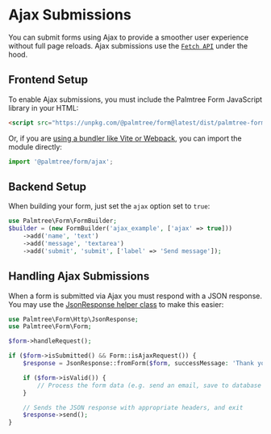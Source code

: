 # Ajax Submissions

You can submit forms using Ajax to provide a smoother user experience without full page reloads. Ajax submissions use the [`Fetch API`](https://developer.mozilla.org/en-US/docs/Web/API/Fetch_API/Using_Fetch) under the hood.

## Frontend Setup

To enable Ajax submissions, you must include the Palmtree Form JavaScript library in your HTML:

```html
<script src="https://unpkg.com/@palmtree/form@latest/dist/palmtree-form.pkgd.min.js"></script>
```

Or, if you are [using a bundler like Vite or Webpack](/docs/vite-webpack-and-other-bundlers.md), you can import the module directly:

```ts
import '@palmtree/form/ajax';
```

## Backend Setup

When building your form, just set the `ajax` option set to `true`:

```php
use Palmtree\Form\FormBuilder;
$builder = (new FormBuilder('ajax_example', ['ajax' => true]))
    ->add('name', 'text')
    ->add('message', 'textarea')
    ->add('submit', 'submit', ['label' => 'Send message']);
```

## Handling Ajax Submissions

When a form is submitted via Ajax you must respond with a JSON response. You may use the [JsonResponse helper class](/src/Http/JsonResponse.php) to make this easier:

```php
use Palmtree\Form\Http\JsonResponse;
use Palmtree\Form\Form;

$form->handleRequest();

if ($form->isSubmitted() && Form::isAjaxRequest()) {
    $response = JsonResponse::fromForm($form, successMessage: 'Thank you for your enquiry! We will be in touch soon.');

    if ($form->isValid()) {
        // Process the form data (e.g. send an email, save to database etc)
    }

    // Sends the JSON response with appropriate headers, and exit
    $response->send();
}
```
